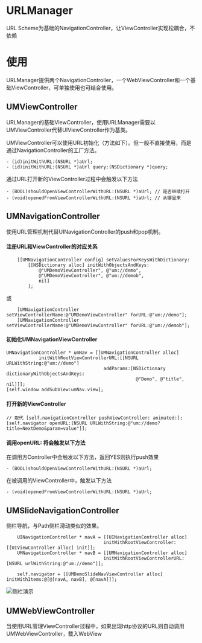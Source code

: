 URLManager
====
URL Scheme为基础的NavigationController，让ViewController实现松耦合，不依赖

使用
====
URLManager提供两个NavigationController，一个WebViewController和一个基础ViewController，可单独使用也可结合使用。

UMViewController
----
URLManager的基础ViewController，使用URLManager需要以UMViewController代替UIViewController作为基类。

UMViewController可以使用URL初始化（方法如下）。但一般不直接使用，而是通过NavigationController的工厂方法。

```
- (id)initWithURL:(NSURL *)aUrl;
- (id)initWithURL:(NSURL *)aUrl query:(NSDictionary *)query;
```

通过URL打开新的ViewController过程中会触发以下方法

```
- (BOOL)shouldOpenViewControllerWithURL:(NSURL *)aUrl; // 是否继续打开
- (void)openedFromViewControllerWithURL:(NSURL *)aUrl; // 从哪里来
```

UMNavigationController
----
使用URL管理机制代替UINavigationController的push和pop机制。

#### 注册URL和ViewController的对应关系

```
    [[UMNavigationController config] setValuesForKeysWithDictionary:
    	[[NSDictionary alloc] initWithObjectsAndKeys:
			@"UMDemoViewController", @"um://demo",
			@"UMDemoViewController", @"um://demob",
			nil]
		];
```

或

```
    [UMNavigationController setViewControllerName:@"UMDemoViewController" forURL:@"um://demo"];
    [UMNavigationController setViewControllerName:@"UMDemoViewController" forURL:@"um://demob"];
```

#### 初始化UMNavigationViewController

```
UMNavigationController * umNav = [[UMNavigationController alloc]
			initWithRootViewControllerURL:[[NSURL URLWithString:@"um://demo"]
									addParams:[NSDictionary dictionaryWithObjectsAndKeys:
												@"Demo", @"title", nil]]];
[self.window addSubView:umNav.view];
```

#### 打开新的ViewController

```
// 取代 [self.navigationController pushViewController: animated:];
[self.navigator openURL:[NSURL URLWithString:@"um://demo?title=NextDemo&param=value"]];
```

#### 调用openURL: 将会触发以下方法

在调用方Controller中会触发以下方法，返回YES则执行push效果

```
- (BOOL)shouldOpenViewControllerWithURL:(NSURL *)aUrl;
```

在被调用的ViewController中，触发以下方法

```
- (void)openedFromViewControllerWithURL:(NSURL *)aUrl;
```

UMSlideNavigationController
----
侧栏导航，与Path侧栏滑动类似的效果。

```
	UINavigationController * navA = [[UINavigationController alloc]
									initWithRootViewController:[[UIViewController alloc] init]];
	UMNavigationController * navB = [[UMNavigationController alloc]
									initWithRootViewControllerURL:[NSURL urlWithString:@"um://demo"]];

    self.navigator = [[UMDemoSlideNavViewController alloc] initWithItems:@[@[navA, navB], @[navA]]];
```

![侧栏演示](http://pic.yupoo.com/gaosboy_v/CwmNfGn2/tW3ok.png)

UMWebViewController
----
当使用URL管理ViewController过程中，如果出现http协议的URL则自动调用UMWebViewController，载入WebView
